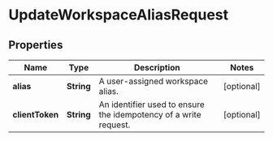

# UpdateWorkspaceAliasRequest


## Properties

| Name | Type | Description | Notes |
|------------ | ------------- | ------------- | -------------|
|**alias** | **String** | A user-assigned workspace alias. |  [optional] |
|**clientToken** | **String** | An identifier used to ensure the idempotency of a write request. |  [optional] |



